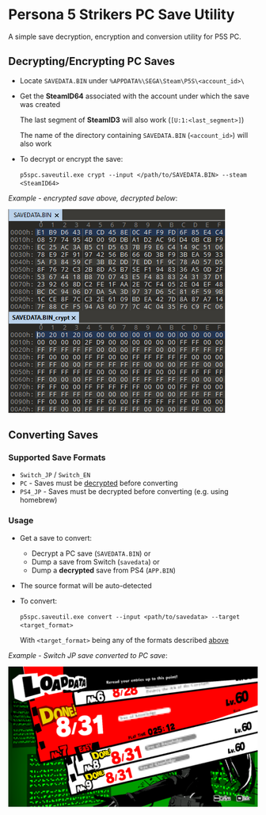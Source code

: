 
# Persona 5 Strikers PC Save Utility

A simple save decryption, encryption and conversion utility for P5S PC.

## Decrypting/Encrypting PC Saves

- Locate `SAVEDATA.BIN` under `%APPDATA%\SEGA\Steam\P5S\<account_id>\`

- Get the **SteamID64** associated with the account under which the save was created

  The last segment of **SteamID3** will also work (`[U:1:<last_segment>]`)

  The name of the directory containing `SAVEDATA.BIN` (`<account_id>`) will also work

- To decrypt or encrypt the save:

  `p5spc.saveutil.exe crypt --input </path/to/SAVEDATA.BIN> --steam <SteamID64>`

_Example - encrypted save above, decrypted below_:

![crypt](img/crypt.png)

## Converting Saves

### Supported Save Formats

- `Switch_JP` / `Switch_EN`
- `PC` - Saves must be [decrypted](#decrypting/encrypting-pc-saves) before converting
- `PS4_JP` - Saves must be decrypted before converting (e.g. using homebrew)

### Usage

- Get a save to convert:
  - Decrypt a PC save (`SAVEDATA.BIN`) or
  - Dump a save from Switch (`savedata`) or
  - Dump a **decrypted** save from PS4 (`APP.BIN`)

- The source format will be auto-detected

- To convert:

  `p5spc.saveutil.exe convert --input <path/to/savedata> --target <target_format>`

  With `<target_format>` being any of the formats described [above](#supported-save-formats)

_Example - Switch JP save converted to PC save_:

![convert](img/convert.png)
